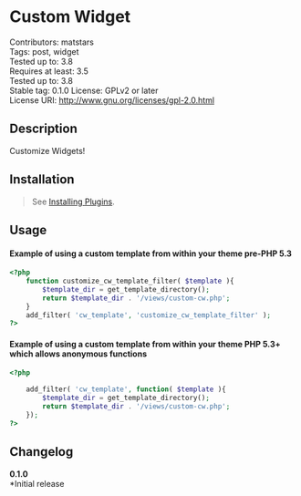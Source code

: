 Custom Widget
===================
Contributors: matstars  
Tags: post, widget  
Tested up to: 3.8  
Requires at least: 3.5  
Tested up to: 3.8  
Stable tag: 0.1.0
License: GPLv2 or later  
License URI: http://www.gnu.org/licenses/gpl-2.0.html

## Description
Customize Widgets!

## Installation
> See [Installing Plugins](http://codex.wordpress.org/Managing_Plugins#Installing_Plugins).


## Usage

#### Example of using a custom template from within your theme pre-PHP 5.3

```php
<?php
    function customize_cw_template_filter( $template ){
        $template_dir = get_template_directory();
        return $template_dir . '/views/custom-cw.php';    
    }
    add_filter( 'cw_template', 'customize_cw_template_filter' );
?>
```


#### Example of using a custom template from within your theme PHP 5.3+ which allows anonymous functions

```php
<?php

    add_filter( 'cw_template', function( $template ){
        $template_dir = get_template_directory();
        return $template_dir . '/views/custom-cw.php';
    });
?>
```
## Changelog

**0.1.0**  
*Initial release

